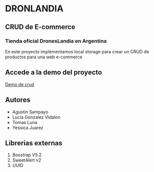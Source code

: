 # DRONLANDIA

## CRUD de E-commerce

### Tienda oficial DronesLandia en Argentina

En este proyecto implementamos local storage para crear un CRUD de productos para una web e-commerce

## Accede a la demo del proyecto

[Demo de crud](https://tranquil-pie-b26d7d.netlify.app)

## Autores

-   Agustin Sampayo
-   Lucia Gonzalez Vidalon
-   Tomas Luna
-   Yessica Juarez

## Librerias externas

1. Boostrap V5.2
1. SweetAlert v2
1. UUID
